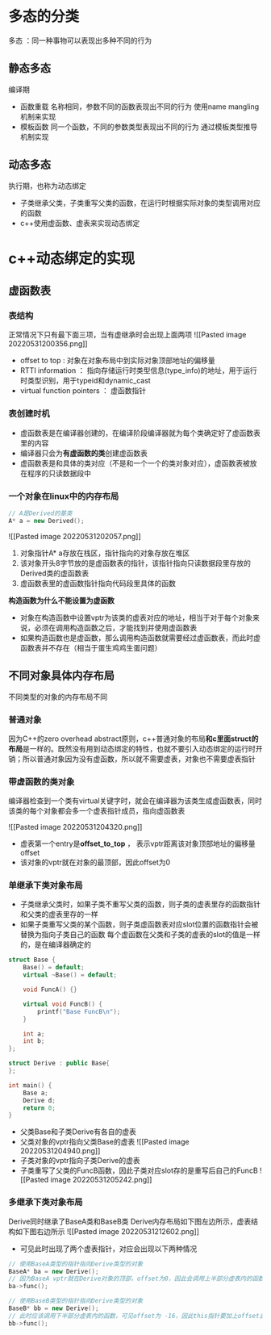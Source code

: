 # 多态的分类
多态 ：同一种事物可以表现出多种不同的行为 
## 静态多态
编译期
- 函数重载
	名称相同，参数不同的函数表现出不同的行为
	使用name mangling机制来实现
- 模板函数
	同一个函数，不同的参数类型表现出不同的行为
	通过模板类型推导机制实现
	
## 动态多态
执行期，也称为动态绑定
- 子类继承父类，子类重写父类的函数，在运行时根据实际对象的类型调用对应的函数
- c++使用虚函数、虚表来实现动态绑定


# c++动态绑定的实现
## 虚函数表
### 表结构
正常情况下只有最下面三项，当有虚继承时会出现上面两项
![[Pasted image 20220531200356.png]]

- offset to top : 对象在对象布局中到实际对象顶部地址的偏移量
- RTTI information ： 指向存储运行时类型信息(type_info)的地址，用于运行时类型识别，用于typeid和dynamic_cast
- virtual function pointers ： 虚函数指针

### 表创建时机
- 虚函数表是在编译器创建的，在编译阶段编译器就为每个类确定好了虚函数表里的内容
- 编译器只会为**有虚函数的类**创建虚函数表
- 虚函数表是和具体的类对应（不是和一个一个的类对象对应），虚函数表被放在程序的只读数据段中

### 一个对象在linux中的内存布局
```c++
// A是Derived的基类
A* a = new Derived();
```
![[Pasted image 20220531202057.png]]
1. 对象指针A* a存放在栈区，指针指向的对象存放在堆区
2. 该对象开头8字节放的是虚函数表的指针，该指针指向只读数据段里存放的Derived类的虚函数表
3. 虚函数表里的虚函数指针指向代码段里具体的函数

**构造函数为什么不能设置为虚函数**
- 对象在构造函数中设置vptr为该类的虚表对应的地址，相当于对于每个对象来说，必须在调用构造函数之后，才能找到并使用虚函数表
- 如果构造函数也是虚函数，那么调用构造函数就需要经过虚函数表，而此时虚函数表并不存在（相当于蛋生鸡鸡生蛋问题）


## 不同对象具体内存布局
不同类型的对象的内存布局不同

### 普通对象
因为C++的zero overhead abstract原则，c++普通对象的布局**和c里面struct的布局**是一样的。既然没有用到动态绑定的特性，也就不要引入动态绑定的运行时开销；所以普通对象因为没有虚函数，所以就不需要虚表，对象也不需要虚表指针

### 带虚函数的类对象
编译器检查到一个类有virtual关键字时，就会在编译器为该类生成虚函数表，同时该类的每个对象都会多一个虚表指针成员，指向虚函数表

![[Pasted image 20220531204320.png]]
- 虚表第一个entry是**offset_to_top** ， 表示vptr距离该对象顶部地址的偏移量offset
- 该对象的vptr就在对象的最顶部，因此offset为0


### 单继承下类对象布局
- 子类继承父类时，如果子类不重写父类的函数，则子类的虚表里存的函数指针和父类的虚表里存的一样
- 如果子类重写父类的某个函数，则子类虚函数表对应slot位置的函数指针会被替换为指向子类自己的函数
	每个虚函数在父类和子类的虚表的slot的值是一样的，是在编译器确定的
	
```c++
struct Base {
    Base() = default;
    virtual ~Base() = default;

    void FuncA() {}

    virtual void FuncB() {
        printf("Base FuncB\n");
    }

    int a;
    int b;
};

struct Derive : public Base{
};

int main() {
    Base a;
    Derive d;
    return 0; 
}
```

- 父类Base和子类Derive有各自的虚表
- 父类对象的vptr指向父类Base的虚表
![[Pasted image 20220531204940.png]]
- 子类对象的vptr指向子类Derive的虚表
- 子类重写了父类的FuncB函数，因此子类对应slot存的是重写后自己的FuncB
![[Pasted image 20220531205242.png]]

### 多继承下类对象布局
Derive同时继承了BaseA类和BaseB类
Derive内存布局如下图左边所示，虚表结构如下图右边所示
![[Pasted image 20220531212602.png]]

-  可见此时出现了两个虚表指针，对应会出现以下两种情况
```c++
// 使用BaseA类型的指针指向Derive类型的对象
BaseA* ba = new Derive();
// 因为BaseA vptr就在Derive对象的顶部，offset为0，因此会调用上半部分虚表内的函数
ba->func();

// 使用BaseB类型的指针指向Derive类型的对象
BaseB* bb = new Derive();
// 此时应该调用下半部分虚表内的函数，可见offset为 -16，因此this指针要加上offset去指向BaseB vptr
bb->func();
```

